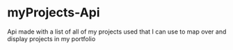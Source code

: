 # myProjects-Api
Api made with a list of all of my projects used that I can use to map over and display projects in my portfolio
